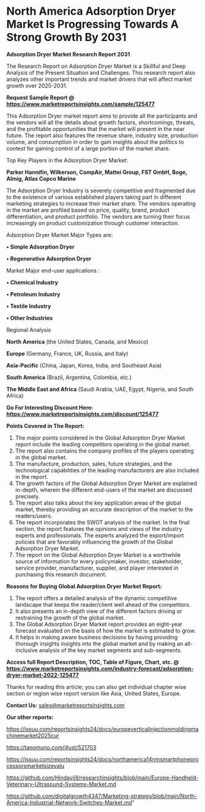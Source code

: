 # North America Adsorption Dryer Market Is Progressing Towards A Strong Growth By 2031

<strong>Adsorption Dryer Market Research Report 2031</strong>

The Research Report on Adsorption Dryer Market is a Skillful and Deep Analysis of the Present Situation and Challenges. This research report also analyzes other important trends and market drivers that will affect market growth over 2025-2031.

<strong>Request Sample Report @ <a href=https://www.marketreportsinsights.com/sample/125477>https://www.marketreportsinsights.com/sample/125477</a></strong>

This Adsorption Dryer market report aims to provide all the participants and the vendors will all the details about growth factors, shortcomings, threats, and the profitable opportunities that the market will present in the near future. The report also features the revenue share, industry size, production volume, and consumption in order to gain insights about the politics to contest for gaining control of a large portion of the market share.

Top Key Players in the Adsorption Dryer Market:

<strong>Parker Hannifin, Wilkerson, CompAir, Mattei Group, FST GmbH, Boge, Almig, Atlas Copco Marine</strong>

The Adsorption Dryer Industry is severely competitive and fragmented due to the existence of various established players taking part in different marketing strategies to increase their market share. The vendors operating in the market are profiled based on price, quality, brand, product differentiation, and product portfolio. The vendors are turning their focus increasingly on product customization through customer interaction.

Adsorption Dryer Market Major Types are:

<strong>• Simple Adsorption Dryer

• Regenerative Adsorption Dryer</strong>

Market Major end-user applications :

<strong>• Chemical Industry

• Petroleum Industry

• Textile Industry

• Other Industries</strong>

Regional Analysis

</u><strong><b>North America</b></strong> (the United States, Canada, and Mexico)

<strong><b>Europe </b></strong>(Germany, France, UK, Russia, and Italy)

<strong><b>Asia-Pacific</b></strong> (China, Japan, Korea, India, and Southeast Asia)

<strong><b>South America</b></strong> (Brazil, Argentina, Colombia, etc.)

<strong><b>The Middle East and Africa</b></strong> (Saudi Arabia, UAE, Egypt, Nigeria, and South Africa)

<strong>Go For Interesting Discount Here: <a href=https://www.marketreportsinsights.com/discount/125477>https://www.marketreportsinsights.com/discount/125477</a></strong>

<strong>Points Covered in The Report:</strong>
<ol>
  <li>The major points considered in the Global Adsorption Dryer Market report include the leading competitors operating in the global market.</li>
  <li>The report also contains the company profiles of the players operating in the global market.</li>
  <li>The manufacture, production, sales, future strategies, and the technological capabilities of the leading manufacturers are also included in the report.</li>
  <li>The growth factors of the Global Adsorption Dryer Market are explained in-depth, wherein the different end-users of the market are discussed precisely.</li>
  <li>The report also talks about the key application areas of the global market, thereby providing an accurate description of the market to the readers/users.</li>
  <li>The report incorporates the SWOT analysis of the market. In the final section, the report features the opinions and views of the industry experts and professionals. The experts analyzed the export/import policies that are favorably influencing the growth of the Global Adsorption Dryer Market.</li>
  <li>The report on the Global Adsorption Dryer Market is a worthwhile source of information for every policymaker, investor, stakeholder, service provider, manufacturer, supplier, and player interested in purchasing this research document.</li>
</ol>
<strong>Reasons for Buying Global Adsorption Dryer Market Report:</strong>

<ol>
  <li>The report offers a detailed analysis of the dynamic competitive landscape that keeps the reader/client well ahead of the competitors.</li>
  <li>It also presents an in-depth view of the different factors driving or restraining the growth of the global market.</li>
  <li>The Global Adsorption Dryer Market report provides an eight-year forecast evaluated on the basis of how the market is estimated to grow.</li>
  <li>It helps in making aware business decisions by having providing thorough insights insights into the global market and by making an all-inclusive analysis of the key market segments and sub-segments.</li>
</ol>
<strong>Access full Report Description, TOC, Table of Figure, Chart, etc. @ <a href=https://www.marketreportsinsights.com/industry-forecast/adsorption-dryer-market-2022-125477>https://www.marketreportsinsights.com/industry-forecast/adsorption-dryer-market-2022-125477</a></strong>


Thanks for reading this article; you can also get individual chapter wise section or region wise report version like Asia, United States, Europe.

<strong>Contact Us:</strong>
sales@marketreportsinsights.com

<strong>Our other reports:</strong>

<a href=https://issuu.com/reportsinsights24/docs/europeverticalinjectionmoldingmachinemarket2025cur>https://issuu.com/reportsinsights24/docs/europeverticalinjectionmoldingmachinemarket2025cur</a>

<a href=https://tanomuno.com/illust/521703>https://tanomuno.com/illust/521703</a>

<a href=https://issuu.com/reportsinsights24/docs/northamerica14nmsmartphoneprocessorsmarketsizevalu>https://issuu.com/reportsinsights24/docs/northamerica14nmsmartphoneprocessorsmarketsizevalu</a>

<a href=https://github.com/Hindavii9/researchinsights/blob/main/Europe-Handheld-Veterinary-Ultrasound-Systems-Market.md>https://github.com/Hindavii9/researchinsights/blob/main/Europe-Handheld-Veterinary-Ultrasound-Systems-Market.md</a>

<a href=https://github.com/digitalgrowth4347/Marketing-strategy/blob/main/North-America-Industrial-Network-Switches-Market.md>https://github.com/digitalgrowth4347/Marketing-strategy/blob/main/North-America-Industrial-Network-Switches-Market.md</a>"
